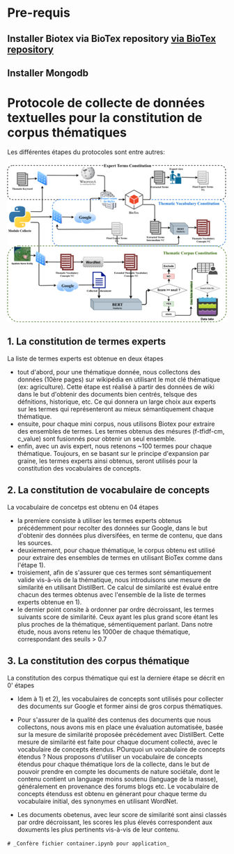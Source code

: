 
# Pre-requis


## Installer Biotex via BioTex repository [via BioTex repository]()

## Installer Mongodb



# Protocole de collecte de données textuelles pour la constitution de corpus thématiques
Les différentes étapes du protocoles sont entre autres:

![alt tag](./protocole_sageo.png)

## 1. La constitution de termes experts
La liste de termes experts est obtenue en deux étapes

* tout d'abord, pour une thématique donnée, nous collectons des données (10ère pages) sur wikipédia en utilisant le mot clé thématique (ex: agriculture). Cette étape est réalisé à partir des données de wiki dans le  but d'obtenir des documents bien centrés, telsque des défnitions, historique, etc. Ce qui donnera un large choix aux experts sur les termes qui représenteront au mieux sémantiquement chaque thématique.
* ensuite, pour chaque mini corpus, nous utilisons Biotex pour extraire des ensembles de termes. Les termes obtenus des mésures (f-tfidf-cm, c_value) sont fusionnés pour obtenir un seul ensemble. 
* enfin, avec un avis expert, nous retenons ~100 termes pour chaque thématique. 
Toujours, en se basant sur le principe d'expansion par graine, les termes experts ainsi obtenus, seront utilisés pour la constitution des vocabulaires de concepts.



## 2. La constitution de vocabulaire de concepts
La vocabulaire de concetps est obtenu en 04 étapes
* la premiere consiste à utiliser les termes experts obtenus précédemment pour recolter des données sur Google, dans le but d'obtenir des données plus diversifées, en terme de contenu, que dans les sources.
* deuxiemement, pour chaque thématique, le corpus obtenu est utilisé pour extraire des ensembles de termes en utilisant BioTex comme dans l'étape 1).
* troisiement, afin de s'assurer que ces termes sont sémantiquement valide vis-à-vis de la thématique, nous introduisons une mesure de similarité en utilisant DistilBert. Ce calcul de similarité est évalué entre chacun des termes obtenus avec l'ensemble de la liste de termes experts obtenue en 1).
* le dernier point consite à ordonner par ordre décroissant, les termes suivants score de similarité. Ceux ayant les plus grand score étant les plus proches de la thématique, sémentiquement parlant. Dans notre étude, nous avons retenu les 1000er de chaque thématique, correspondant des seuils > 0.7



## 3. La constitution des corpus thématique
La constitution des corpus thématique qui est la derniere étape se décrit en 0' étapes
* Idem à 1) et 2), les vocabulaires de concepts sont utilisés pour collecter des documents sur Google et former ainsi de gros corpus thématiques.

* Pour s'assurer de la qualité des contenus des documents que nous collectons, nous avons mis en place une évaluation automatisée, basée sur la mesure de similarité proposée précédement avec DistilBert.  Cette mesure de similarité est faite pour chaque  document collecté, avec le vocabulaire de concepts étendus. POurquoi un vocabulaire de concepts étendus ? Nous proposons d'utiliser un vocabulaire de concepts étendus pour chaque thématique lors de la collecte, dans le but de pouvoir prendre en compte les documents de nature sociétale, dont le contenu contient un language moins soutenu (language de la masse), généralement en provenance des forums blogs etc. Le vocabulaire de concepts étenduss est obtenu en génerant pour chaque terme du vocabulaire initial, des synonymes en utilisant WordNet.

* Les documents obetenus, avec leur score de similarité sont ainsi classés par ordre décroissant, les scores les plus élevés correspondent aux doxuments les plus pertinents vis-à-vis de leur contenu. 

`# _Confère fichier container.ipynb pour application_
`
